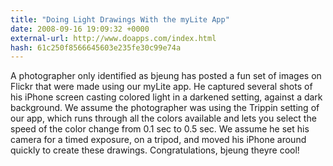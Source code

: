 ```yaml
---
title: "Doing Light Drawings With the myLite App"
date: 2008-09-16 19:09:32 +0000
external-url: http://www.doapps.com/index.html
hash: 61c250f8566645603e235fe30c99e74a
---
```


A photographer only identified as bjeung has posted a fun set of images on Flickr that were made using our myLite app. He captured several shots of his iPhone screen casting colored light in a darkened setting, against a dark background.  We assume the photographer was using the Trippin setting of our app, which runs through all the colors available and lets you select the speed of the color change from 0.1 sec to 0.5 sec. We assume he set his camera for a timed exposure, on a tripod, and moved his iPhone around quickly to create these drawings. Congratulations, bjeung  theyre cool!
